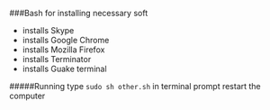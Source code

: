 ###Bash for installing necessary soft
* installs Skype
* installs Google Chrome
* installs Mozilla Firefox
* installs Terminator
* installs Guake terminal


#####Running
type `sudo sh other.sh` in terminal prompt
restart the computer